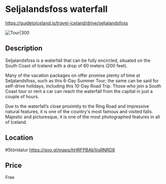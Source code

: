 # Seljalandsfoss waterfall
https://guidetoiceland.is/travel-iceland/drive/seljalandsfoss

![Tour|300](https://guidetoiceland.imgix.net/384686/x/0/seljalandsfoss-2?ixlib=php-3.3.0&w=883)

## Description
Seljalandsfoss is a waterfall that can be fully encircled, situated on the South Coast of Iceland with a drop of 60 meters (200 feet).

Many of the vacation packages on offer promise plenty of time at Seljalandsfoss, such as this 6-Day Summer Tour; the same can be said for self-drive holidays, including this 10-Day Road Trip. Those who join a South Coast tour or rent a car can reach the waterfall from the capital in just a couple of hours.

Due to the waterfall’s close proximity to the Ring Road and impressive natural features, it is one of the country's most famous and visited falls. Majestic and picturesque, it is one of the most photographed features in all of Iceland.

## Location
#Stóridalur 
https://goo.gl/maps/hHRFPBAb1ijsRNRD8

## Price
Free